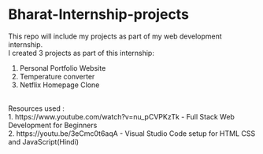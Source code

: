 # Bharat-Internship-projects
This repo will include my projects as part of my web development internship.
<br>
I created 3 projects as part of this internship:
1. Personal Portfolio Website
2. Temperature converter
3. Netflix Homepage Clone
<br>
Resources used :
<br>
1. https://www.youtube.com/watch?v=nu_pCVPKzTk - Full Stack Web Development for Beginners
<br>
2. https://youtu.be/3eCmc0t6aqA - Visual Studio Code setup for HTML CSS and JavaScript(Hindi)
